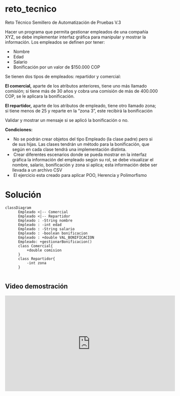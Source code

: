 # reto_tecnico
Reto Técnico Semillero de Automatización de Pruebas V.3

Hacer un programa que permita gestionar empleados de una compañía XYZ, se debe implementar interfaz gráfica para manipular y mostrar la información. 
 Los empleados se definen por tener: 

-   ​	Nombre
-   ​	Edad
-   ​	Salario
-   ​	Bonificación por un valor de $150.000 COP  

Se tienen dos tipos de empleados: repartidor y comercial:

**El comercial,** aparte de los atributos anteriores, tiene uno más llamado comisión; si tiene más de 30 años y cobra una comisión de más de 400.000 COP, se le aplicara la bonificación. 

**El repartidor,** aparte de los atributos de empleado, tiene otro llamado zona; si tiene menos de 25 y reparte en la “zona 3”, este recibirá la bonificación

Validar y mostrar un mensaje si se aplicó la bonificación o no. 

**Condiciones:**

-   ​	No se podrán crear objetos del tipo Empleado (la clase padre) pero si de sus hijas. 
     Las clases tendrán un método para la bonificación, que según en cada clase tendrá una implementación distinta.  
-   ​	Crear diferentes escenarios donde se pueda mostrar en la interfaz gráfica la información del empleado según su rol, se debe visualizar el nombre, salario, bonificación y zona si aplica; esta información debe ser llevada a un archivo CSV
-   ​	El ejercicio esta creado para aplicar POO, Herencia y Polimorfismo

# Solución

```mermaid
classDiagram
      Empleado <|-- Comercial
      Empleado <|-- Repartidor
      Empleado : -String nombre
      Empleado : -int edad
      Empleado : -String salario
      Empleado : -boolean bonificacion
      Empleado : +double VAL_BONIFICACION
      Empleado: +gestionarBonificacion()
      class Comercial{
          +double comision
      }
      class Repartidor{
          -int zona
      }
      
```

 ## Video demostración

<iframe width="560" height="315" src="https://www.youtube.com/embed/NpEaa2P7qZI" title="YouTube video player" frameborder="0" allow="accelerometer; autoplay; clipboard-write; encrypted-media; gyroscope; picture-in-picture" allowfullscreen></iframe>

